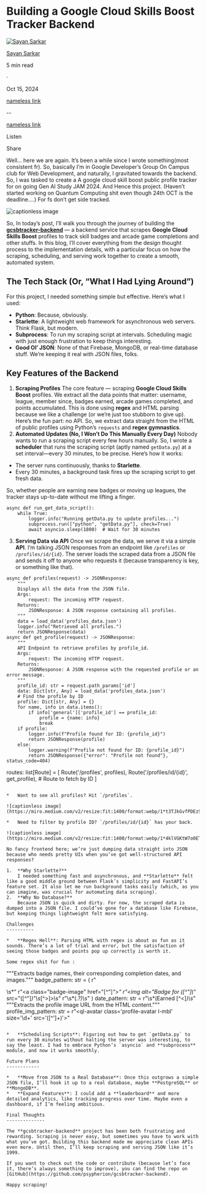 Building a Google Cloud Skills Boost Tracker Backend
====================================================

[![Sayan Sarkar](https://miro.medium.com/v2/resize:fill:64:64/1*ckonRVccCJQthJrZ8fZFvw@2x.jpeg)](https://medium.com/?source=post_page---byline--f14e2521c678---------------------------------------)

[Sayan Sarkar](https://medium.com/?source=post_page---byline--f14e2521c678---------------------------------------)

5 min read

·

Oct 15, 2024

[nameless link](https://medium.com/m/signin?actionUrl=https%3A%2F%2Fmedium.com%2F_%2Fvote%2Fp%2Ff14e2521c678&operation=register&redirect=https%3A%2F%2Fpsypherion.medium.com%2Fbuilding-a-google-cloud-skills-boost-tracker-backend-f14e2521c678&user=Sayan+Sarkar&userId=33445fab81c5&source=---header_actions--f14e2521c678---------------------clap_footer------------------)

--

[nameless link](https://medium.com/m/signin?actionUrl=https%3A%2F%2Fmedium.com%2F_%2Fbookmark%2Fp%2Ff14e2521c678&operation=register&redirect=https%3A%2F%2Fpsypherion.medium.com%2Fbuilding-a-google-cloud-skills-boost-tracker-backend-f14e2521c678&source=---header_actions--f14e2521c678---------------------bookmark_footer------------------)

Listen

Share

Well… here we are again. It’s been a while since I wrote something(most consistent fr). So, basically I’m in Google Developer’s Group On Campus club for Web Development, and naturally, I gravitated towards the backend. So, I was tasked to create a A google cloud skill boost public profile tracker for on going Gen AI Study JAM 2024. And Hence this project. (Haven’t started working on Quantum Computing shit even though 24th OCT is the deadline….) For fs don’t get side tracked.

![captionless image](https://miro.medium.com/v2/resize:fit:1400/format:webp/1*cRSs6Icwnk2qQ9yLzEi8jg.png)

So, In today’s post, I’ll walk you through the journey of building the [**gcsbtracker-backend**](https://github.com/psypherion/gcsbtracker-backend/) — a backend service that scrapes **Google Cloud Skills Boost** profiles to track skill badges and arcade game completions and other stuffs. In this blog, I’ll cover everything from the design thought process to the implementation details, with a particular focus on how the scraping, scheduling, and serving work together to create a smooth, automated system.

The Tech Stack (Or, “What I Had Lying Around”)
----------------------------------------------

For this project, I needed something simple but effective. Here’s what I used:

*   **Python**: Because, obviously.
*   **Starlette**: A lightweight web framework for asynchronous web servers. Think Flask, but modern.
*   **Subprocess**: To run my scraping script at intervals. Scheduling magic with just enough frustration to keep things interesting.
*   **Good Ol’ JSON**: None of that Firebase, MongoDB, or real-time database stuff. We’re keeping it real with JSON files, folks.

Key Features of the Backend
---------------------------

1.  **Scraping Profiles**
    The core feature — scraping **Google Cloud Skills Boost** profiles. We extract all the data points that matter: username, league, member since, badges earned, arcade games completed, and points accumulated. This is done using **regex** and HTML parsing because we like a challenge (or we’re just too stubborn to give up). Here’s the fun part: no API. So, we extract data straight from the HTML of public profiles using Python’s `requests` and **regex gymnastics**.
2.  **Automated Updates (No, I Won’t Do This Manually Every Day)**
    Nobody wants to run a scraping script every few hours manually. So, I wrote a **scheduler** that runs the scraping script (aptly named `getData.py`) at a set interval—every 30 minutes, to be precise. Here’s how it works:

*   The server runs continuously, thanks to **Starlette**.
*   Every 30 minutes, a background task fires up the scraping script to get fresh data.

So, whether people are earning new badges or moving up leagues, the tracker stays up-to-date without me lifting a finger.

```
async def run_get_data_script():
    while True:
        logger.info("Running getData.py to update profiles...")
        subprocess.run(["python", "getData.py"], check=True)
        await asyncio.sleep(1800)  # Wait for 30 minutes
```

3. **Serving Data via API**
Once we scrape the data, we serve it via a simple **API**. I’m talking JSON responses from an endpoint like `/profiles` or `/profiles/id/{id}`. The server loads the scraped data from a JSON file and sends it off to anyone who requests it (because transparency is key, or something like that).

```
async def profiles(request) -> JSONResponse:
    """
    Displays all the data from the JSON file.
    Args:
        request: The incoming HTTP request.
    Returns:
        JSONResponse: A JSON response containing all profiles.
    """
    data = load_data('profiles_data.json')  
    logger.info("Retrieved all profiles.")
    return JSONResponse(data)
async def get_profile(request) -> JSONResponse:
    """
    API Endpoint to retrieve profiles by profile_id.
    Args:
        request: The incoming HTTP request.
    Returns:
        JSONResponse: A JSON response with the requested profile or an error message.
    """
    profile_id: str = request.path_params['id']
    data: Dict[str, Any] = load_data('profiles_data.json')  
    # Find the profile by ID
    profile: Dict[str, Any] = {}
    for name, info in data.items():
        if info['general']['profile_id'] == profile_id:
            profile = {name: info}
            break
    if profile:
        logger.info(f"Profile found for ID: {profile_id}")
        return JSONResponse(profile)
    else:
        logger.warning(f"Profile not found for ID: {profile_id}")
        return JSONResponse({"error": "Profile not found"}, status_code=404)

``````
routes: list[Route] = [    Route('/profiles', profiles),
    Route('/profiles/id/{id}', get_profile),  # Route to fetch by ID
]
```

*   Want to see all profiles? Hit `/profiles`.

![captionless image](https://miro.medium.com/v2/resize:fit:1400/format:webp/1*t3TJkGvfPDEzSFTo2HKo6Q.png)

*   Need to filter by profile ID? `/profiles/id/{id}` has your back.

![captionless image](https://miro.medium.com/v2/resize:fit:1400/format:webp/1*4klVGKtW7o0ETom4DmB7Nw.png)

No fancy frontend here; we’re just dumping data straight into JSON because who needs pretty UIs when you’ve got well-structured API responses?

1.  **Why Starlette?**
    I needed something fast and asynchronous, and **Starlette** felt like a good middle ground between Flask’s simplicity and FastAPI’s feature set. It also let me run background tasks easily (which, as you can imagine, was crucial for automating data scraping).
2.  **Why No Database?**
    Because JSON is quick and dirty. For now, the scraped data is dumped into a JSON file. I could’ve gone for a database like Firebase, but keeping things lightweight felt more satisfying.

Challenges
----------

*   **Regex Hell**: Parsing HTML with regex is about as fun as it sounds. There’s a lot of trial and error, but the satisfaction of seeing those badges and points pop up correctly is worth it.

Some regex shit for fun :

```
"""Extracts badge names, their corresponding completion dates, and images."""
badge_pattern: str = (
    r"<div class='profile-badge'>\s*"
    r"<a class=\"badge-image\" href=\"[^\"]*\">"
    r"<img alt=\"Badge for ([^\"]*)\" src=\"([^\"]*)\"\s*[^>]*>\s*</a>"
    r"<span class='ql-title-medium\s+l-mts'>\s*(.*?)\s*</span>"
)
date_pattern: str = r"<span class='ql-body-medium\s+l-mbs'>\s*(Earned [^\<]*)\s*</span>"
"""Extracts the profile image URL from the HTML content."""
profile_img_pattern: str = r"<ql-avatar class='profile-avatar l-mbl' size='\d+' src='([^']+)'></ql-avatar>"
```

*   **Scheduling Scripts**: Figuring out how to get `getData.py` to run every 30 minutes without halting the server was interesting, to say the least. I had to embrace Python’s `asyncio` and **subprocess** module, and now it works smoothly.

Future Plans
------------

*   **Move from JSON to a Real Database**: Once this outgrows a simple JSON file, I’ll hook it up to a real database, maybe **PostgreSQL** or **MongoDB**.
*   **Expand Features**: I could add a **leaderboard** and more detailed analytics, like tracking progress over time. Maybe even a dashboard, if I’m feeling ambitious.

Final Thoughts
--------------

The **gcsbtracker-backend** project has been both frustrating and rewarding. Scraping is never easy, but sometimes you have to work with what you’ve got. Building this backend made me appreciate clean APIs even more. Until then, I’ll keep scraping and serving JSON like it’s 1999.

If you want to check out the code or contribute (because let’s face it, there’s always something to improve), you can find the repo on [GitHub](https://github.com/psypherion/gcsbtracker-backend).

Happy scraping!